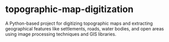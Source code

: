 # topographic-map-digitization
A Python-based project for digitizing topographic maps and extracting geographical features like settlements, roads, water bodies, and open areas using image processing techniques and GIS libraries.
